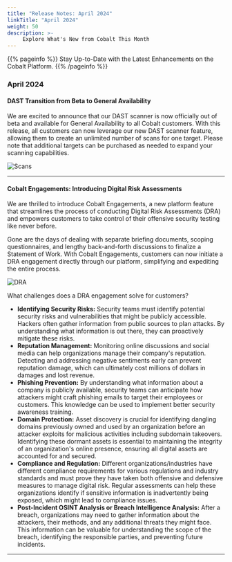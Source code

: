 ```yaml
---
title: "Release Notes: April 2024"
linkTitle: "April 2024"
weight: 50
description: >-
     Explore What's New from Cobalt This Month
---
```


{{% pageinfo %}} 
Stay Up-to-Date with the Latest Enhancements on the Cobalt Platform. 
{{% /pageinfo %}}

### April 2024


#### DAST Transition from Beta to General Availability

We are excited to announce that our DAST scanner is now officially out of beta and available for General Availability to all Cobalt customers. With this release, all customers can now leverage our new DAST scanner feature, allowing them to create an unlimited number of scans for one target. Please note that additional targets can be purchased as needed to expand your scanning capabilities.

![Scans](/release-notes/Scans-April-Release.png "Scans")

---

#### Cobalt Engagements: Introducing Digital Risk Assessments

We are thrilled to introduce Cobalt Engagements, a new platform feature that streamlines the process of conducting Digital Risk Assessments (DRA) and empowers customers to take control of their offensive security testing like never before.

Gone are the days of dealing with separate briefing documents, scoping questionnaires, and lengthy back-and-forth discussions to finalize a Statement of Work. With Cobalt Engagements, customers can now initiate a DRA engagement directly through our platform, simplifying and expediting the entire process.

![DRA](/release-notes/DRA.png "DRA")

What challenges does a DRA engagement solve for customers?
- **Identifying Security Risks:** Security teams must identify potential security risks and vulnerabilities that might be publicly accessible. Hackers often gather information from public sources to plan attacks. By understanding what information is out there, they can proactively mitigate these risks. 
- **Reputation Management:** Monitoring online discussions and social media can help organizations manage their company's reputation. Detecting and addressing negative sentiments early can prevent reputation damage, which can ultimately cost millions of dollars in damages and lost revenue.
- **Phishing Prevention:** By understanding what information about a company is publicly available, security teams can anticipate how attackers might craft phishing emails to target their employees or customers. This knowledge can be used to implement better security awareness training.
- **Domain Protection:** Asset discovery is crucial for identifying dangling domains previously owned and used by an organization before an attacker exploits for malicious activities including subdomain takeovers. Identifying these dormant assets is essential to maintaining the integrity of an organization's online presence, ensuring all digital assets are accounted for and secured.
- **Compliance and Regulation:** Different organizations/industries have different compliance requirements for various regulations and industry standards and must prove they have taken both offensive and defensive measures to manage digital risk. Regular assessments can help these organizations identify if sensitive information is inadvertently being exposed, which might lead to compliance issues.
- **Post-Incident OSINT Analysis or Breach Intelligence Analysis:** After a breach, organizations may need to gather information about the attackers, their methods, and any additional threats they might face. This information can be valuable for understanding the scope of the breach, identifying the responsible parties, and preventing future incidents.
---


